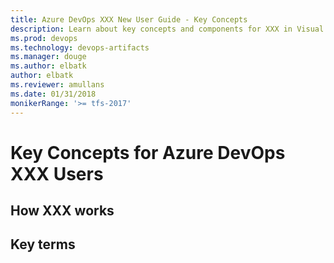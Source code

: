 ```yaml
---
title: Azure DevOps XXX New User Guide - Key Concepts
description: Learn about key concepts and components for XXX in Visual Studio Team Services (VSTS) and Team Foundation Server (TFS)
ms.prod: devops
ms.technology: devops-artifacts
ms.manager: douge
ms.author: elbatk
author: elbatk
ms.reviewer: amullans
ms.date: 01/31/2018
monikerRange: '>= tfs-2017'
---
```


# Key Concepts for Azure DevOps XXX Users 

## How XXX works

## Key terms

